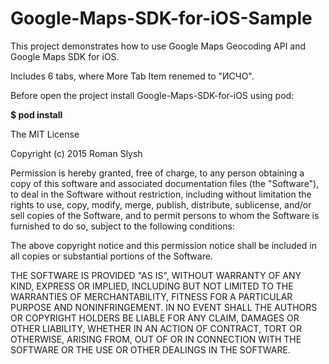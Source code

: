 # Google-Maps-SDK-for-iOS-Sample
This project demonstrates how to use Google Maps Geocoding API and Google Maps SDK for iOS.

Includes 6 tabs, where More Tab Item renemed to "ИСЧО".

Before open the project install Google-Maps-SDK-for-iOS using pod:

<b>$ pod install</b>

The MIT License

Copyright (c) 2015 Roman Slysh

Permission is hereby granted, free of charge, to any person obtaining a copy
of this software and associated documentation files (the "Software"), to deal
in the Software without restriction, including without limitation the rights
to use, copy, modify, merge, publish, distribute, sublicense, and/or sell
copies of the Software, and to permit persons to whom the Software is
furnished to do so, subject to the following conditions:

The above copyright notice and this permission notice shall be included in
all copies or substantial portions of the Software.

THE SOFTWARE IS PROVIDED "AS IS", WITHOUT WARRANTY OF ANY KIND, EXPRESS OR
IMPLIED, INCLUDING BUT NOT LIMITED TO THE WARRANTIES OF MERCHANTABILITY,
FITNESS FOR A PARTICULAR PURPOSE AND NONINFRINGEMENT. IN NO EVENT SHALL THE
AUTHORS OR COPYRIGHT HOLDERS BE LIABLE FOR ANY CLAIM, DAMAGES OR OTHER
LIABILITY, WHETHER IN AN ACTION OF CONTRACT, TORT OR OTHERWISE, ARISING FROM,
OUT OF OR IN CONNECTION WITH THE SOFTWARE OR THE USE OR OTHER DEALINGS IN
THE SOFTWARE.

